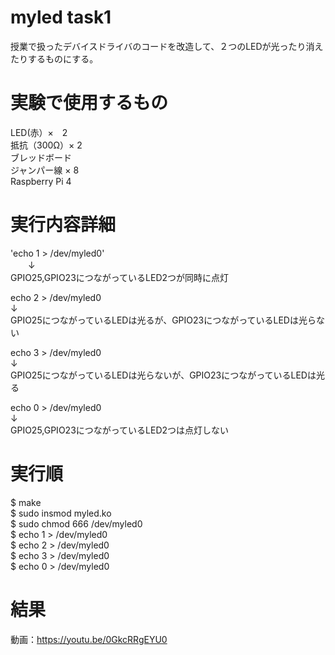 # myled task1
授業で扱ったデバイスドライバのコードを改造して、２つのLEDが光ったり消えたりするものにする。

# 実験で使用するもの

LED(赤）×　2  
抵抗（300Ω）× 2  
ブレッドボード  
ジャンパー線 × 8  
Raspberry Pi 4  

# 実行内容詳細

'echo 1 > /dev/myled0'  
　　↓  
GPIO25,GPIO23につながっているLED2つが同時に点灯  

echo 2 > /dev/myled0  
    ↓  
GPIO25につながっているLEDは光るが、GPIO23につながっているLEDは光らない  

echo 3 > /dev/myled0  
    ↓  
GPIO25につながっているLEDは光らないが、GPIO23につながっているLEDは光る  
    
echo 0 > /dev/myled0  
    ↓  
GPIO25,GPIO23につながっているLED2つは点灯しない  
    
# 実行順
$ make  
$ sudo insmod myled.ko  
$ sudo chmod 666 /dev/myled0  
$ echo 1 > /dev/myled0  
$ echo 2 > /dev/myled0  
$ echo 3 > /dev/myled0  
$ echo 0 > /dev/myled0  

# 結果
動画：https://youtu.be/0GkcRRgEYU0


